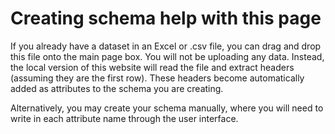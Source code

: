 # Creating schema help with this page

If you already have a dataset in an Excel or .csv file, you can drag and drop this file onto the main page box. You will not be uploading any data. Instead, the local version of this website will read the file and extract headers (assuming they are the first row). These headers become automatically added as attributes to the schema you are creating.

Alternatively, you may create your schema manually, where you will need to write in each attribute name through the user interface.
